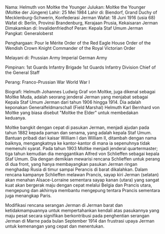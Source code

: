 Nama: Helmuth von Moltke the Younger
Julukan: Moltke the Younger (Moltke der Jüngere)
Lahir: 25 Mei 1984
Lahir di: Biendorf, Grand Duchy of Mecklenburg-Schwerin, Konfederasi Jerman
Wafat: 18 Juni 1916 (usia 68)
Wafat di: Berlin, Provinsi Brandenburg, Kerajaan Prusia, Kekaisaran Jerman
Dimakamkan di: Invalidenfriedhof
Peran: Kepala Staf Umum Jerman
Pangkat: Generaloberst

Penghargaan:
Pour le Mérite
Order of the Red Eagle
House Order of the Wendish Crown
Knight Commander of the Royal Victorian Order

Melayani di:
Prussian Army
Imperial German Army

Pimpinan:
1st Guards Infantry Brigade
1st Guards Infantry Division
Chief of the General Staff

Perang:
Franco-Prussian War
World War I

Biografi:
Helmuth Johannes Ludwig Graf von Moltke, juga dikenal sebagai Moltke Muda, adalah seorang jenderal Jerman yang menjabat sebagai Kepala Staf Umum Jerman dari tahun 1906 hingga 1914. Dia adalah keponakan Generalfeldmarschall (Field Marshal) Helmuth Karl Bernhard von Moltke yang biasa disebut "Moltke the Elder" untuk membedakan keduanya.

Moltke bangkit dengan cepat di pasukan Jerman, menjadi ajudan pada tahun 1882 kepada paman dan senama, yang adalah kepala Staf Umum. Bantuan pribadi dari kaisar William I dan William II, ditambah dengan nama baiknya, mengangkatnya ke kantor-kantor di mana ia sepenuhnya tidak memenuhi syarat. Pada tahun 1903 Moltke menjadi jenderal quartermaster; tiga tahun kemudian dia menggantikan Alfred von Schlieffen sebagai kepala Staf Umum. Dia dengan demikian mewarisi rencana Schlieffen untuk perang di dua front, yang hanya membayangkan pasukan Jerman ringan menghadap Rusia di timur sampai Perancis di barat dikalahkan. Dalam rencana kampanye Schlieffen melawan Prancis, sayap kiri Jerman (selatan) akan menahan Alsace-Lorraine sementara sayap kanan (utara) yang sangat kuat akan bergerak maju dengan cepat melalui Belgia dan Prancis utara, mengepung dan akhirnya membantu mengepung tentara Prancis sementara juga menangkap Paris.

Modifikasi rencana serangan Jerman di Jerman barat dan ketidakmampuannya untuk mempertahankan kendali atas pasukannya yang maju pesat secara signifikan berkontribusi pada penghentian serangan Jerman di Marne pada bulan September 1914 dan frustrasi upaya Jerman untuk kemenangan yang cepat dan menentukan.